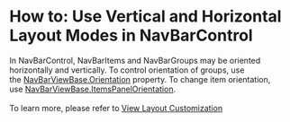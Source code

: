 # How to: Use Vertical and Horizontal Layout Modes in NavBarControl


<p>In NavBarControl, NavBarItems and NavBarGroups may be oriented horizontally and vertically. To control orientation of groups, use the <a href="https://documentation.devexpress.com/#WPF/DevExpressXpfNavBarNavBarViewBase_Orientationtopic">NavBarViewBase.Orientation</a> property. To change item orientation, use <a href="https://documentation.devexpress.com/#WPF/DevExpressXpfNavBarNavBarViewBase_ItemsPanelOrientationtopic">NavBarViewBase.ItemsPanelOrientation</a>.<br><br>To learn more, please refer to <a href="https://documentation.devexpress.com/#WPF/CustomDocument6500">View Layout Customization</a></p>

<br/>


